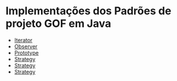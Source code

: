# Implementações dos Padrões de projeto GOF em Java
<ul>
  <li><a href="https://github.com/menezeslarissa/design-patterns/tree/master/iterator-design-pattern">Iterator</a></li>
  <li><a href="<a href="https://github.com/menezeslarissa/design-patterns/tree/master/observer-pattern">Observer</a></li>
  <li><a href="<a href="https://github.com/menezeslarissa/design-patterns/tree/master/prototype-design-pattern">Prototype</a></li>
  <li><a href="<a href="https://github.com/menezeslarissa/design-patterns/tree/master/strategy-design-pattern">Strategy</a></li>  
  <li><a href="<a href="https://github.com/menezeslarissa/design-patterns/tree/master/strategy-design-pattern">Strategy</a></li>
    <li><a href="<a href="https://github.com/menezeslarissa/design-patterns/tree/master/strategy-design-pattern">Strategy</a></li>
 </ul>
